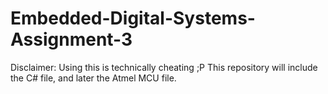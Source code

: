 # Embedded-Digital-Systems-Assignment-3
Disclaimer: Using this is technically cheating ;P
This repository will include the C# file, and later the Atmel MCU file.
